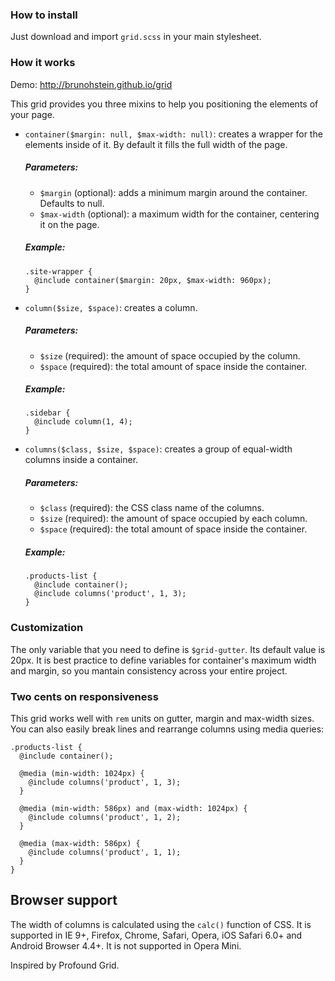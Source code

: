 ### How to install

Just download and import `grid.scss` in your main stylesheet.

### How it works

Demo: http://brunohstein.github.io/grid

This grid provides you three mixins to help you positioning
the elements of your page.

- `container($margin: null, $max-width: null)`: creates a
wrapper for the elements inside of it. By default it
fills the full width of the page.

  ##### Parameters:

  - `$margin` (optional): adds a minimum margin around the
  container. Defaults to null.
  - `$max-width` (optional): a maximum width for the
  container, centering it on the page.

  ##### Example:

      .site-wrapper {
        @include container($margin: 20px, $max-width: 960px);
      }

- `column($size, $space)`: creates a column.

  ##### Parameters:

  - `$size` (required): the amount of space occupied by the
  column.
  - `$space` (required): the total amount of space
  inside the container.

  ##### Example:

      .sidebar {
        @include column(1, 4);
      }

- `columns($class, $size, $space)`: creates a group of equal-width columns inside a container.

  ##### Parameters:

  - `$class` (required): the CSS class name of the columns.
  - `$size` (required): the amount of space occupied by each
  column.
  - `$space` (required): the total amount of space inside
  the container.

  ##### Example:

      .products-list {
        @include container();
        @include columns('product', 1, 3);
      }

### Customization

The only variable that you need to define is `$grid-gutter`.
Its default value is 20px. It is best practice to define
variables for container's maximum width and margin, so you
mantain consistency across your entire project.

### Two cents on responsiveness

This grid works well with `rem` units on gutter, margin and
max-width sizes. You can also easily break lines and
rearrange columns using media queries:

    .products-list {
      @include container();

      @media (min-width: 1024px) {
        @include columns('product', 1, 3);
      }

      @media (min-width: 586px) and (max-width: 1024px) {
        @include columns('product', 1, 2);
      }

      @media (max-width: 586px) {
        @include columns('product', 1, 1);
      }
    }

## Browser support

The width of columns is calculated using the `calc()`
function of CSS. It is supported in IE 9+, Firefox,
Chrome, Safari, Opera, iOS Safari 6.0+ and Android Browser
4.4+. It is not supported in Opera Mini.

Inspired by Profound Grid.
